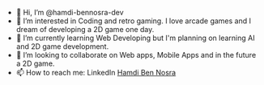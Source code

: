 - 👋 Hi, I’m @hamdi-bennosra-dev
- 👀 I’m interested in Coding and retro gaming. I love arcade games and I dream of developing a 2D game one day. 
- 🌱 I’m currently learning Web Developing but I'm planning on learning AI and 2D game development. 
- 💞️ I’m looking to collaborate on Web apps, Mobile Apps and in the future a 2D game. 
- 📫 How to reach me: LinkedIn <a href="https://www.linkedin.com/in/hamdi-ben-nosra-2816301b6/">Hamdi Ben Nosra</a>

<!---
hamdi-bennosra-dev/hamdi-bennosra-dev is a ✨ special ✨ repository because its `README.md` (this file) appears on your GitHub profile.
You can click the Preview link to take a look at your changes.
--->

